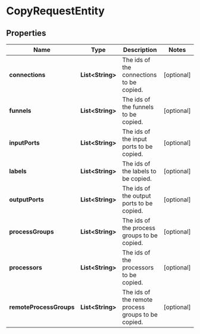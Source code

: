 # CopyRequestEntity

## Properties
Name | Type | Description | Notes
------------ | ------------- | ------------- | -------------
**connections** | **List&lt;String&gt;** | The ids of the connections to be copied. |  [optional]
**funnels** | **List&lt;String&gt;** | The ids of the funnels to be copied. |  [optional]
**inputPorts** | **List&lt;String&gt;** | The ids of the input ports to be copied. |  [optional]
**labels** | **List&lt;String&gt;** | The ids of the labels to be copied. |  [optional]
**outputPorts** | **List&lt;String&gt;** | The ids of the output ports to be copied. |  [optional]
**processGroups** | **List&lt;String&gt;** | The ids of the process groups to be copied. |  [optional]
**processors** | **List&lt;String&gt;** | The ids of the processors to be copied. |  [optional]
**remoteProcessGroups** | **List&lt;String&gt;** | The ids of the remote process groups to be copied. |  [optional]
